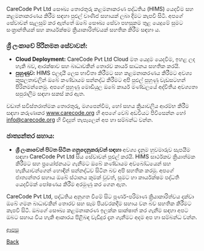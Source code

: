 CareCode Pvt Ltd සෞඛ්‍ය තොරතුරු කළමනාකරණ පද්ධතිය (HIMS) යෙදවීම සහ කළමනාකරණය කිරීම සඳහා පුළුල් වාණිජ සහායක් ලබා දීමට කැපවී සිටී. අපගේ සේවාවන් සැලසුම් කර ඇත්තේ ඔබේ සෞඛ්‍ය සේවා පහසුකම තුළ යෙදුමේ සුමට සංක්‍රාන්තියක් සහ කාර්යක්ෂම ක්‍රියාකාරිත්වයක් සහතික කිරීම සඳහා ය.

### ශ්‍රී ලංකාවේ පිරිනමන සේවාවන්:

* **Cloud Deployment:** CareCode Pvt Ltd Cloud මත යෙදුම යෙදවීම, ඉහළ ලද හැකි බව, ආරක්ෂාව සහ බාධාවකින් තොරව කාර්ය සාධනය සහතික කරයි.
* **පුහුණුව:** HIMS ඵලදායී ලෙස භාවිතා කිරීමට සහ කළමනාකරණය කිරීමට අවශ්‍ය කුසලතාවලින් ඔබේ කණ්ඩායම සන්නද්ධ කිරීමට අපි පුළුල් පුහුණු වැඩසටහන් පිරිනමන්නෙමු. අපගේ පුහුණු මොඩියුල ඔබේ කාර්ය මණ්ඩලයේ අද්විතීය අවශ්‍යතා සපුරාලීම සඳහා සකස් කර ඇත.

වඩාත් සවිස්තරාත්මක තොරතුරු, මගපෙන්වීම, හෝ සහය ක්‍රියාවලිය ආරම්භ කිරීම සඳහා කරුණාකර www.carecode.org හි අපගේ වෙබ් අඩවියට පිවිසෙන්න හෝ info@carecode.org හි විද්‍යුත් තැපෑලෙන් අප හා සම්බන්ධ වන්න.

### ජාත්‍යන්තර සහාය:

* **ශ්‍රී ලංකාවෙන් පිටත සිටින ගනුදෙනුකරුවන් සඳහා** අවශ්‍ය දැනුම හුවමාරුව සැපයීම සඳහා CareCode Pvt Ltd සිය සේවාවන් පුළුල් කරයි. HIMS සාර්ථකව ක්‍රියාත්මක කිරීමට සහ ප්‍රයෝජනයට ගැනීමට ඔබේ කණ්ඩායම අවබෝධයෙන් සහ හැකියාවන්ගෙන් හොඳින් සන්නද්ධව සිටින බව අපි සහතික කරමු. අපගේ ජාත්‍යන්තර සහාය ඔබේ ස්ථානය කුමක් වුවත්, සුමට හා කාර්යක්ෂම පද්ධති යෙදවීමක් පෝෂණය කිරීම අරමුණු කර ගෙන ඇත.

CareCode Pvt Ltd, පද්ධතිය අනුගත වීමේ සිට පූර්ණ-පරිමාණ ක්‍රියාකාරිත්වය දක්වා ඔබේ ගමන බාධාවකින් තොරව සහ සෑම පියවරකදීම සහාය වන බව සහතික කිරීමට කැපවී සිටී. ඔබගේ සෞඛ්‍ය කළමනාකරණ ඉලක්ක සාක්ෂාත් කර ගැනීම සඳහා අපට ඔබට සහාය විය හැකි ආකාරය පිළිබඳ වැඩිදුර දැන ගැනීමට අදම අප හා සම්බන්ධ වන්න.

[ආපසු](https://github.com/hmislk/hmis/wiki/%E0%B7%83%E0%B7%92%E0%B6%82%E0%B7%84%E0%B6%BD)

[Back](https://github.com/hmislk/hmis/wiki)
